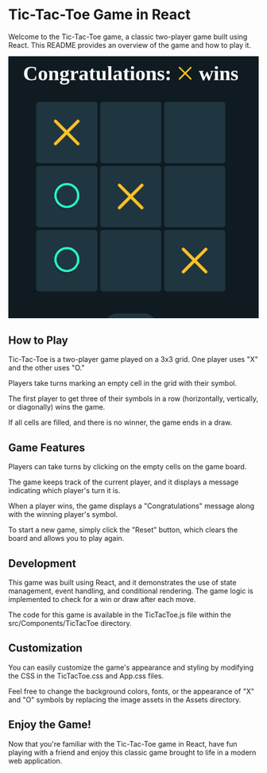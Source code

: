 # Tic-Tac-Toe Game in React
Welcome to the Tic-Tac-Toe game, a classic two-player game built using React. This README provides an overview of the game and how to play it.

![Tic-Tac-Toe Screenshot](public/screenshot.png)


## How to Play
Tic-Tac-Toe is a two-player game played on a 3x3 grid. One player uses "X" and the other uses "O."

Players take turns marking an empty cell in the grid with their symbol.

The first player to get three of their symbols in a row (horizontally, vertically, or diagonally) wins the game.

If all cells are filled, and there is no winner, the game ends in a draw.

## Game Features
Players can take turns by clicking on the empty cells on the game board.

The game keeps track of the current player, and it displays a message indicating which player's turn it is.

When a player wins, the game displays a "Congratulations" message along with the winning player's symbol.

To start a new game, simply click the "Reset" button, which clears the board and allows you to play again.

## Development
This game was built using React, and it demonstrates the use of state management, event handling, and conditional rendering. The game logic is implemented to check for a win or draw after each move.

The code for this game is available in the TicTacToe.js file within the src/Components/TicTacToe directory.

## Customization
You can easily customize the game's appearance and styling by modifying the CSS in the TicTacToe.css and App.css files.

Feel free to change the background colors, fonts, or the appearance of "X" and "O" symbols by replacing the image assets in the Assets directory.

## Enjoy the Game!
Now that you're familiar with the Tic-Tac-Toe game in React, have fun playing with a friend and enjoy this classic game brought to life in a modern web application.


